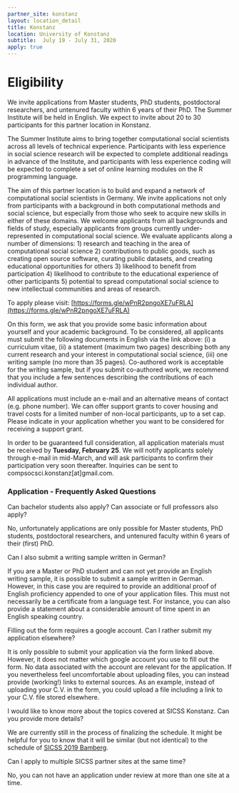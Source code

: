 ```yaml
---
partner_site: konstanz
layout: location_detail
title: Konstanz
location: University of Konstanz
subtitle:  July 19 - July 31, 2020
apply: true
---
```



# Eligibility

We invite applications from Master students, PhD students, postdoctoral researchers, and untenured faculty within 6 years of their PhD. The Summer Institute will be held in English. We expect to invite about 20 to 30 participants for this partner location in Konstanz. 

The Summer Institute aims to bring together computational social scientists across all levels of technical experience. Participants with less experience in social science research will be expected to complete additional readings in advance of the Institute, and participants with less experience coding will be expected to complete a set of online learning modules on the R programming language.

The aim of this partner location is to build and expand a network of computational social scientists in Germany. We invite applications not only from participants with a background in both computational methods and social science, but especially from those who seek to acquire new skills in either of these domains. We welcome applicants from all backgrounds and fields of study, especially applicants from groups currently under-represented in computational social science. We evaluate applicants along a number of dimensions: 1) research and teaching in the area of computational social science 2) contributions to public goods, such as creating open source software, curating public datasets, and creating educational opportunities for others 3) likelihood to benefit from participation 4) likelihood to contribute to the educational experience of other participants 5) potential to spread computational social science to new intellectual communities and areas of research.

To apply please visit: [https://forms.gle/wPnR2pngoXE7uFRLA](https://forms.gle/wPnR2pngoXE7uFRLA)
  

On this form, we ask that you provide some basic information about yourself and your academic background. To be considered, all applicants must submit the following documents in English via the link above: (i) a curriculum vitae, (ii) a statement (maximum two pages) describing both any current research and your interest in computational social science, (iii) one writing sample (no more than 35 pages). Co-authored work is acceptable for the writing sample, but if you submit co-authored work, we recommend that you include a few sentences describing the contributions of each individual author. 

All applications must include an e-mail and an alternative means of contact (e.g. phone number). We can offer support grants to cover housing and travel costs for a limited number of non-local participants, up to a set cap. Please indicate in your application whether you want to be considered for receiving a support grant.

In order to be guaranteed full consideration, all application materials must be received by **Tuesday, February 25**. We will notify applicants solely through e-mail in mid-March, and will ask participants to confirm their participation very soon thereafter. Inquiries can be sent to compsocsci.konstanz[at]gmail.com.



### Application - Frequently Asked Questions


Can bachelor students also apply? Can associate or full professors also apply?

No, unfortunately applications are only possible for Master students, PhD students, postdoctoral researchers, and untenured faculty within 6 years of their (first) PhD.


Can I also submit a writing sample written in German?

If you are a Master or PhD student and can not yet provide an English writing sample, it is possible to submit a sample written in German. However, in this case you are required to provide an additional proof of English proficiency appended to one of your application files. This must not necessarily be a certificate from a language test. For instance, you can also provide a statement about a considerable amount of time spent in an English speaking country.


Filling out the form requires a google account. Can I rather submit my application elsewhere?

It is only possible to submit your application via the form linked above. However, it does not matter which google account you use to fill out the form. No data associated with the account are relevant for the application. If you nevertheless feel uncomfortable about uploading files, you can instead provide (working!) links to external sources. As an example, instead of uploading your C.V. in the form, you could upload a file including a link to your C.V. file stored elsewhere.


I would like to know more about the topics covered at SICSS Konstanz. Can you provide more details?

We are currently still in the process of finalizing the schedule. It might be helpful for you to know that it will be similar (but not identical) to the schedule of [SICSS 2019 Bamberg](https://compsocialscience.github.io/summer-institute/2019/bamberg/schedule).

Can I apply to multiple SICSS partner sites at the same time?

No, you can not have an application under review at more than one site at a time.
